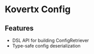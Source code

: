# Kovertx Config

## Features

- DSL API for building ConfigRetriever
- Type-safe config deserialization
